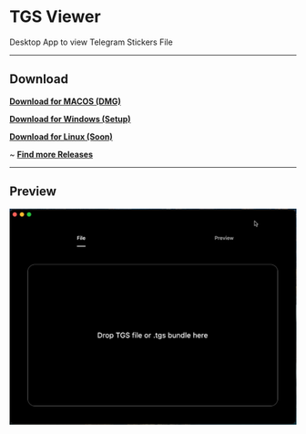# TGS Viewer

Desktop App to view Telegram Stickers File

----

## Download
[**Download for MACOS (DMG)**](https://drive.aravi.me/raw/Applications/MacOs/TGS/tgsviewer-0.1.dmg)

[**Download for Windows (Setup)**](https://drive.aravi.me/raw/Applications/Windows/TGS/tgs-setup.exe)

[**Download for Linux (Soon)**](https://downloads.aravi.me/raw/Applications/Linux/TGS/tgsviewer-0.1.pkg)

~ [**Find more Releases**](https://github.com/kamaravichow/tgs-viewer/releases)

---

## Preview

![Preview](https://github.com/kamaravichow/tgs-viewer/raw/main/metadata/preview.png)
